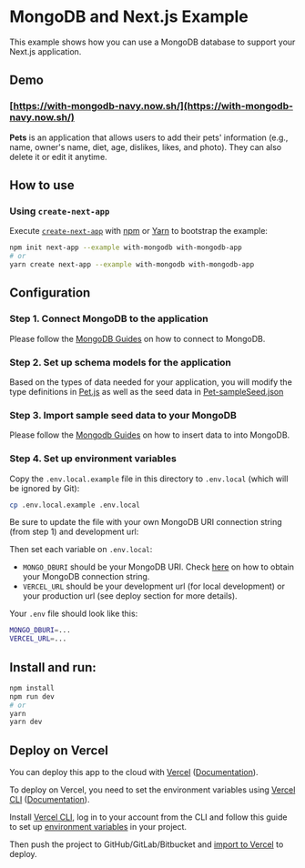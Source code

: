 # MongoDB and Next.js Example

This example shows how you can use a MongoDB database to support your Next.js application.

## Demo

### [https://with-mongodb-navy.now.sh/](https://with-mongodb-navy.now.sh/)

**Pets** is an application that allows users to add their pets' information (e.g., name, owner's name, diet, age, dislikes, likes, and photo). They can also delete it or edit it anytime.

## How to use

### Using `create-next-app`

Execute [`create-next-app`](https://github.com/zeit/next.js/tree/canary/packages/with-mongodb-app) with [npm](https://docs.npmjs.com/cli/init) or [Yarn](https://yarnpkg.com/lang/en/docs/cli/create/) to bootstrap the example:

```bash
npm init next-app --example with-mongodb with-mongodb-app
# or
yarn create next-app --example with-mongodb with-mongodb-app
```

## Configuration

### Step 1. Connect MongoDB to the application

Please follow the [MongoDB Guides](https://docs.mongodb.com/guides/server/drivers/) on how to connect to MongoDB.

### Step 2. Set up schema models for the application

Based on the types of data needed for your application, you will modify the type definitions in [Pet.js](./models/Pet.js) as well as the seed data in [Pet-sampleSeed.json](./seed/Pet-sampleSeed.json)

### Step 3. Import sample seed data to your MongoDB

Please follow the [Mongodb Guides](https://docs.mongodb.com/guides/server/insert/) on how to insert data to into MongoDB.

### Step 4. Set up environment variables

Copy the `.env.local.example` file in this directory to `.env.local` (which will be ignored by Git):

```bash
cp .env.local.example .env.local
```

Be sure to update the file with your own MongoDB URI connection string (from step 1) and development url:

Then set each variable on `.env.local`:

- `MONGO_DBURI` should be your MongoDB URI. Check [here](https://docs.mongodb.com/guides/server/drivers/#obtain-your-mongodb-connection-string) on how to obtain your MongoDB connection string.
- `VERCEL_URL` should be your development url (for local development) or your production url (see deploy section for more details).

Your `.env` file should look like this:

```bash
MONGO_DBURI=...
VERCEL_URL=...
```

## Install and run:

```bash
npm install
npm run dev
# or
yarn
yarn dev
```

## Deploy on Vercel

You can deploy this app to the cloud with [Vercel](https://vercel.com/import?filter=next.js&utm_source=github&utm_medium=readme&utm_campaign=next-example) ([Documentation](https://nextjs.org/docs/deployment)).

To deploy on Vercel, you need to set the environment variables using [Vercel CLI](https://vercel.com/download) ([Documentation](https://vercel.com/docs/now-cli#commands/secrets)).

Install [Vercel CLI](https://vercel.com/download), log in to your account from the CLI and follow this guide to set up [environment variables](https://vercel.com/blog/environment-variables-ui) in your project.

Then push the project to GitHub/GitLab/Bitbucket and [import to Vercel](https://vercel.com/import?filter=next.js&utm_source=github&utm_medium=readme&utm_campaign=next-example) to deploy.
